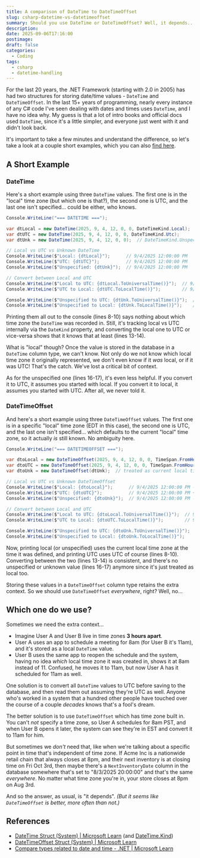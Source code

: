 ```yaml
---
title: A comparison of DateTime to DateTimeOffset
slug: csharp-datetime-vs-datetimeoffset
summary: Should you use DateTime or DateTimeOffset? Well, it depends...
description:
date: 2025-09-06T17:16:00
postimage:
draft: false
categories:
  - Coding
tags:
  - csharp
  - datetime-handling
---
```

For the last 20 years, the .NET Framework (starting with 2.0 in 2005) has had two structures for storing date/time values - `DateTime` and `DateTimeOffset`. In the last 15+ years of programming, nearly every instance of any C# code I've seen dealing with dates and times uses `DateTime`, and I have no idea why. My guess is that a lot of intro books and official docs used `DateTime`, since it's a little simpler, and everyone just went with it and didn't look back.

It's important to take a few minutes and understand the difference, so let's take a look at a couple short examples, which you can also [find here](https://dotnetfiddle.net/tyxO1X).

## A Short Example

### DateTime

Here's a short example using three `DateTime` values. The first one is in the "local" time zone (but which one is that?), the second one is UTC, and the last one isn't specified... could be either, who knows.

```csharp
Console.WriteLine("=== DATETIME ===");

var dtLocal = new DateTime(2025, 9, 4, 12, 0, 0, DateTimeKind.Local);
var dtUTC = new DateTime(2025, 9, 4, 12, 0, 0, DateTimeKind.Utc);
var dtUnk = new DateTime(2025, 9, 4, 12, 0, 0);  // DateTimeKind.Unspecified

// Local vs UTC vs Unknown DateTime
Console.WriteLine($"Local: {dtLocal}");      // 9/4/2025 12:00:00 PM
Console.WriteLine($"UTC: {dtUTC}");          // 9/4/2025 12:00:00 PM
Console.WriteLine($"Unspecified: {dtUnk}");  // 9/4/2025 12:00:00 PM

// Convert between Local and UTC
Console.WriteLine($"Local to UTC: {dtLocal.ToUniversalTime()}");  // 9/4/2025 4:00:00 PM
Console.WriteLine($"UTC to Local: {dtUTC.ToLocalTime()}");        // 9/4/2025 8:00:00 AM

Console.WriteLine($"Unspecified to UTC: {dtUnk.ToUniversalTime()}");  // 9/4/2025 4:00:00 PM
Console.WriteLine($"Unspecified to Local: {dtUnk.ToLocalTime()}");    // 9/4/2025 8:00:00 AM
```

Printing them all out to the console (lines 8-10) says nothing about which time zone the `DateTime` was recorded in. Still, it's tracking local vs UTC internally via the `DateKind` property, and converting the local one to UTC or vice-versa shows that it knows that at least (lines 13-14).

What is "local" though? Once the value is stored in the database in a `DateTime` column type, we can't know. Not only do we not know which local time zone it originally represented, we don't even know if it _was_ local, or if it was UTC! That's the catch. We've lost a critical bit of context.

As for the unspecified one (lines 16-17), it's even less helpful. If you convert it to UTC, it assumes you started with local. If you convert it to local, it assumes you started with UTC. After all, we never told it.

### DateTimeOffset

And here's a short example using three `DateTimeOffset` values. The first one is in a specific "local" time zone (EDT in this case), the second one is UTC, and the last one isn't specified... which defaults to the current "local" time zone, so it actually _is_ still known. No ambiguity here.

```csharp
Console.WriteLine("=== DATETIMEOFFSET ===");

var dtoLocal = new DateTimeOffset(2025, 9, 4, 12, 0, 0, TimeSpan.FromHours(-4));
var dtoUTC = new DateTimeOffset(2025, 9, 4, 12, 0, 0, TimeSpan.FromHours(0));
var dtoUnk = new DateTimeOffset(dtUnk);  // treated as current local time zone

// Local vs UTC vs Unknown DateTimeOffset
Console.WriteLine($"Local: {dtoLocal}");      // 9/4/2025 12:00:00 PM -04:00
Console.WriteLine($"UTC: {dtoUTC}");          // 9/4/2025 12:00:00 PM +00:00
Console.WriteLine($"Unspecified: {dtoUnk}");  // 9/4/2025 12:00:00 PM -04:00

// Convert between Local and UTC
Console.WriteLine($"Local to UTC: {dtoLocal.ToUniversalTime()}");  // 9/4/2025 4:00:00 PM +00:00
Console.WriteLine($"UTC to Local: {dtoUTC.ToLocalTime()}");        // 9/4/2025 8:00:00 AM -04:00

Console.WriteLine($"Unspecified to UTC: {dtoUnk.ToUniversalTime()}");  // 9/4/2025 4:00:00 PM +00:00
Console.WriteLine($"Unspecified to Local: {dtoUnk.ToLocalTime()}");    // 9/4/2025 12:00:00 PM -04:00
```

Now, printing local (or unspecified) uses the current local time zone at the time it was defined, and printing UTC uses UTC of course (lines 8-10). Converting between the two (lines 13-14) is consistent, and there's no unspecified or unknown value (lines 16-17) anymore since it's just treated as local too.

Storing these values in a `DateTimeOffset` column type retains the extra context. So we should use `DateTimeOffset` _everywhere_, right? Well, no...

## Which one do we use?

Sometimes we need the extra context...

- Imagine User A and User B live in time zones **3 hours apart**.
- User A uses an app to schedule a meeting for 8am (for User B it's 11am), and it's stored as a local `DateTime` value.
- User B uses the same app to reopen the schedule and the system, having no idea *which* local time zone it was created in, shows it at 8am instead of 11. Confused, he moves it to 11am, but now User A has it scheduled for 11am as well.

One solution is to convert all `DateTime` values to UTC before saving to the database, and then read them out assuming they're UTC as well. Anyone who's worked in a system that a hundred other people have touched over the course of a couple _decades_ knows that's a fool's dream.

The better solution is to use `DateTimeOffset` which has time zone built in. You can't _not_ specify a time zone, so User A schedules for 8am PST, and when User B opens it later, the system can see they're in EST and convert it to 11am for him.

But sometimes we _don't_ need that, like when we're talking about a specific point in time that's independent of time zone. If Acme Inc is a nationwide retail chain that always closes at 8pm, and their next inventory is at closing time on Fri Oct 3rd, then maybe there's a `NextInventoryDate` column in the database somewhere that's set to "8/3/2025 20:00:00" and that's the same *everywhere*. No matter what time zone you're in, your store closes at 8pm on Aug 3rd.

And so the answer, as usual, is "it depends". *(But it seems like `DateTimeOffset` is better, more often than not.)*

## References

- [DateTime Struct (System) | Microsoft Learn](https://learn.microsoft.com/en-us/dotnet/api/system.datetime?view=net-9.0) (and [DateTime.Kind](https://learn.microsoft.com/en-us/dotnet/api/system.datetime.kind?view=net-9.0))
- [DateTimeOffset Struct (System) | Microsoft Learn](https://learn.microsoft.com/en-us/dotnet/api/system.datetimeoffset?view=net-9.0)
- [Compare types related to date and time - .NET | Microsoft Learn](https://learn.microsoft.com/en-us/dotnet/standard/datetime/choosing-between-datetime)